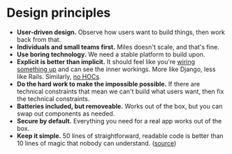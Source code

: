 # Design principles

- **User-driven design.** Observe how users want to build things, then work back from that.
- **Individuals and small teams first.** Miles doesn't scale, and that's fine.
- **Use boring technology.** We need a stable platform to build upon.
- **Explicit is better than implicit.** It should feel like you're [wiring something up](https://en.wikipedia.org/wiki/Moog_modular_synthesizer) and can see the inner workings. More like Django, less like Rails. Similarly, [no HOCs](https://cdb.reacttraining.com/use-a-render-prop-50de598f11ce).
- **Do the hard work to make the impossible possible.** If there are technical constraints that mean we can't build what users want, then fix the technical constraints.
- **Batteries included, but removeable.** Works out of the box, but you can swap out components as needed.
- **Secure by default.** Everything you need for a real app works out of the box.
- **Keep it simple.** 50 lines of straightforward, readable code is better than 10 lines of magic that nobody can understand. ([source](https://github.com/moby/moby/blob/master/project/PRINCIPLES.md))
